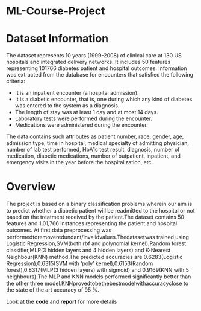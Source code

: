 # ML-Course-Project

# Dataset Information

The dataset represents 10 years (1999-2008) of clinical care at 130 US hospitals and integrated delivery networks. It includes 50 features representing 101766 diabetes patient and hospital outcomes. Information was extracted from the database for encounters that satisfied the following criteria:

* It is an inpatient encounter (a hospital admission).
* It is a diabetic encounter, that is, one during which any kind of diabetes was entered to the system as a diagnosis.
* The length of stay was at least 1 day and at most 14 days.
* Laboratory tests were performed during the encounter.
* Medications were administered during the encounter.

The data contains such attributes as patient number, race, gender, age, admission type, time in hospital, medical specialty of admitting physician, number of lab test performed, HbA1c test result, diagnosis, number of medication, diabetic medications, number of outpatient, inpatient, and emergency visits in the year before the hospitalization, etc.

# Overview

The project is based on a binary classiﬁcation problems wherein our aim is to predict whether a diabetic patient will be readmitted to the hospital or not based on the treatment received by the patient.The dataset contains 50 features and 1,01,766 instances representing the patient and hospital outcomes. At ﬁrst,data preprocessing was performedtoremoveredundant/invalidvalues.Thedatasetwas trained using Logistic Regression,SVM(both rbf and polynomial kernel),Random forest classiﬁer,MLP(3 hidden layers and 4 hidden layers) and K-Nearest Neighbour(KNN) method.The predicted accuracies are 0.6283(Logistic Regression),0.6315(SVM with ‘poly’ kernel),0.6153(Random forest),0.8317(MLP(3 hidden layers) with sigmoid) and 0.9169(KNN with 5 neighbours).The MLP and KNN models performed signiﬁcantly better than the other three model.KNNprovedtobethebestmodelwithaccuracyclose to the state of the art accuracy of 95 %.

Look at the **code** and **report** for more details
